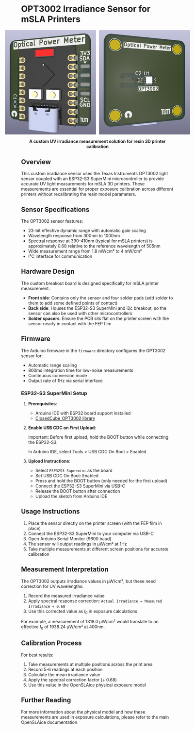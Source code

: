 # OPT3002 Irradiance Sensor for mSLA Printers

<div align="center">
<div style="display:flex; justify-content:center; gap:10px;">
    <img src="pcb/images/back.png" alt="Sensor PCB Back" width="300px"/>
    <img src="pcb/images/front.png" alt="Sensor PCB Front" width="300px"/>
    
</div>

**A custom UV irradiance measurement solution for resin 3D printer calibration**

</div>

## Overview

This custom irradiance sensor uses the Texas Instruments OPT3002 light sensor coupled with an ESP32-S3 SuperMini microcontroller to provide accurate UV light measurements for mSLA 3D printers.
These measurements are essential for proper exposure calibration across different printers without recalibrating the resin model parameters.

## Sensor Specifications

The OPT3002 sensor features:
- 23-bit effective dynamic range with automatic gain scaling
- Wavelength response from 300nm to 1000nm
- Spectral response at 390-410nm (typical for mSLA printers) is approximately 0.68 relative to the reference wavelength of 505nm
- Wide measurement range from 1.8 nW/cm² to 4 mW/cm²
- I²C interface for communication

## Hardware Design

The custom breakout board is designed specifically for mSLA printer measurement:

- **Front side**: Contains only the sensor and four solder pads (add solder to them to add some defined points of contact)
- **Back side**: Houses the ESP32-S3 SuperMini and i2c breakout, so the sensor can also be used with other microcontrollers
- **Solder spacers**: Ensure the PCB sits flat on the printer screen with the sensor nearly in contact with the FEP film

## Firmware

The Arduino firmware in the `firmware` directory configures the OPT3002 sensor for:

- Automatic range scaling
- 800ms integration time for low-noise measurements
- Continuous conversion mode
- Output rate of 1Hz via serial interface

### ESP32-S3 SuperMini Setup

1. **Prerequisites**:
   - Arduino IDE with ESP32 board support installed
   - [ClosedCube_OPT3002 library](https://github.com/closedcube/ClosedCube_OPT3002_Arduino)

2. **Enable USB CDC on First Upload**:

   Important: Before first upload, hold the BOOT button while connecting the ESP32-S3.

   In Arduino IDE, select Tools > USB CDC On Boot > Enabled

3. **Upload Instructions**:
   - Select `ESP32S3 Supermini` as the board
   - Set USB CDC On Boot: Enabled
   - Press and hold the BOOT button (only needed for the first upload)
   - Connect the ESP32-S3 SuperMini via USB-C
   - Release the BOOT button after connection
   - Upload the sketch from Arduino IDE

## Usage Instructions

1. Place the sensor directly on the printer screen (with the FEP film in place)
2. Connect the ESP32-S3 SuperMini to your computer via USB-C
3. Open Arduino Serial Monitor (9600 baud)
4. The sensor will output readings in μW/cm² at 1Hz
5. Take multiple measurements at different screen positions for accurate calibration

## Measurement Interpretation

The OPT3002 outputs irradiance values in μW/cm², but these need correction for UV wavelengths:

1. Record the measured irradiance value
2. Apply spectral response correction: `Actual Irradiance = Measured Irradiance ÷ 0.68`
3. Use this corrected value as $I_0$ in exposure calculations

For example, a measurement of 1318.0 μW/cm² would translate to an effective $I_0$ of 1938.24 μW/cm² at 400nm.

## Calibration Process

For best results:

1. Take measurements at multiple positions across the print area
2. Record 5-6 readings at each position
3. Calculate the mean irradiance value
4. Apply the spectral correction factor (÷ 0.68)
5. Use this value in the OpenSLAice physical exposure model

## Further Reading

For more information about the physical model and how these measurements are used in exposure calculations, please refer to the main OpenSLAice documentation.
